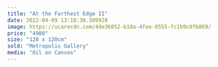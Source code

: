```yaml
---
title: "At the Farthest Edge II"
date: 2022-04-09 13:18:38.509928
image: https://ucarecdn.com/4de36052-b18a-4fee-8555-fc1b9c0fb869/
price: "4900"
size: "120 x 120cm"
sold: "Metropolis Gallery"
media: "Oil on Canvas"
---
```


